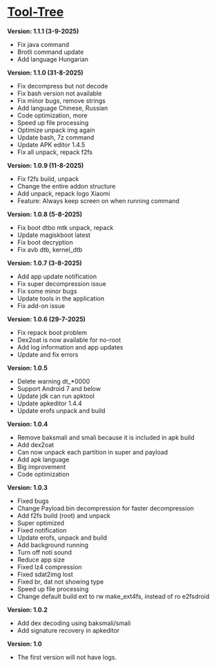 # [Tool-Tree](https://zenlua.github.io/Tool-Tree)

**Version: 1.1.1 (3-9-2025)**

+ Fix java command
+ Brotli command update
+ Add language Hungarian 

**Version: 1.1.0 (31-8-2025)**

+ Fix decompress but not decode
+ Fix bash version not available
+ Fix minor bugs, remove strings
+ Add language Chinese, Russian
+ Code optimization, more 
+ Speed up file processing
+ Optimize unpack img again
+ Update bash, 7z command
+ Update APK editor 1.4.5
+ Fix all unpack, repack f2fs

**Version: 1.0.9 (11-8-2025)**

+ Fix f2fs build, unpack
+ Change the entire addon structure
+ Add unpack, repack logo Xiaomi
+ Feature: Always keep screen on when running command 

**Version: 1.0.8 (5-8-2025)**

+ Fix boot dtbo mtk unpack, repack
+ Update magiskboot latest
+ Fix boot decryption
+ Fix avb dtb, kernel_dtb

**Version: 1.0.7 (3-8-2025)**

+ Add app update notification
+ Fix super decompression issue
+ Fix some minor bugs
+ Update tools in the application
+ Fix add-on issue

**Version: 1.0.6 (29-7-2025)**

+ Fix repack boot problem
+ Dex2oat is now available for no-root
+ Add log information and app updates
+ Update and fix errors

**Version: 1.0.5**

+ Delete warning dt_*0000
+ Support Android 7 and below 
+ Update jdk can run apktool
+ Update apkeditor 1.4.4
+ Update erofs unpack and build

**Version: 1.0.4**

+ Remove baksmali and smali because it is included in apk build
+ Add dex2oat
+ Can now unpack each partition in super and payload 
+ Add apk language
+ Big improvement 
+ Code optimization

**Version: 1.0.3**

+ Fixed bugs
+ Change Payload.bin decompression for faster decompression
+ Add f2fs build (root) and unpack
+ Super optimized 
+ Fixed notification
+ Update erofs, unpack and build
+ Add background running
+ Turn off noti sound
+ Reduce app size
+ Fixed lz4 compression
+ Fixed sdat2img lost 
+ Fixed br, dat not showing type
+ Speed up file processing
+ Change default build ext to rw make_ext4fs, instead of ro e2fsdroid

**Version: 1.0.2**

+ Add dex decoding using baksmali/smali
+ Add signature recovery in apkeditor

**Version: 1.0**

+ The first version will not have logs.


